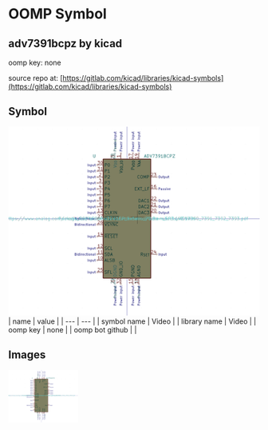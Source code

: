 # OOMP Symbol  
## adv7391bcpz  by kicad  
  
oomp key: none  
  
source repo at: [https://gitlab.com/kicad/libraries/kicad-symbols](https://gitlab.com/kicad/libraries/kicad-symbols)  
## Symbol  
  
[![working.png](working_600.png)](working.png)  
| name | value | 
| --- | --- | 
| symbol name | Video | 
| library name | Video | 
| oomp key | none | 
| oomp bot github |  | 
## Images  
  
[![working.png](working_140.png)](working.png)  
